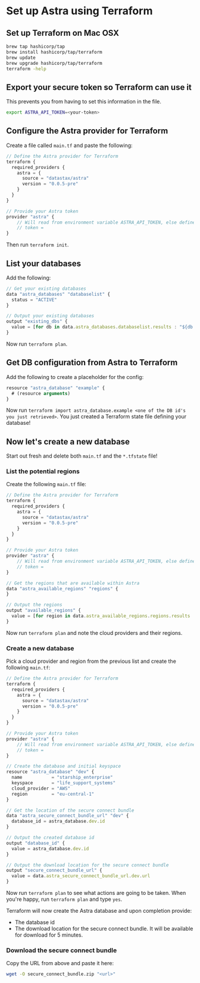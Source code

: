 # Set up Astra using Terraform
## Set up Terraform on Mac OSX
```sh
brew tap hashicorp/tap
brew install hashicorp/tap/terraform
brew update
brew upgrade hashicorp/tap/terraform
terraform -help
```
## Export your secure token so Terraform can use it
This prevents you from having to set this information in the file.
```sh
export ASTRA_API_TOKEN=<your-token>
```

## Configure the Astra provider for Terraform
Create a file called `main.tf` and paste the following:
```js
// Define the Astra provider for Terraform
terraform {
  required_providers {
    astra = {
      source = "datastax/astra"
      version = "0.0.5-pre"
    }
  }
}

// Provide your Astra token
provider "astra" {
    // Will read from environment variable ASTRA_API_TOKEN, else define as follows:
    // token =
}
```
Then run `terraform init`.

## List your databases
Add the following:
```js
// Get your existing databases
data "astra_databases" "databaselist" {
  status = "ACTIVE"
}

// Output your existing databases
output "existing_dbs" {
  value = [for db in data.astra_databases.databaselist.results : "${db.id}, ${db.name}"]
}
```
Now run `terraform plan`.

## Get DB configuration from Astra to Terraform
Add the following to create a placeholder for the config:
```js
resource "astra_database" "example" {
  # (resource arguments)
}
```
Now run `terraform import astra_database.example <one of the DB id's you just retrieved>`.
You just created a Terraform state file defining your database!

## Now let's create a new database
Start out fresh and delete both `main.tf` and the `*.tfstate` file!
### List the potential regions
Create the following `main.tf` file:
```js
// Define the Astra provider for Terraform
terraform {
  required_providers {
    astra = {
      source = "datastax/astra"
      version = "0.0.5-pre"
    }
  }
}

// Provide your Astra token
provider "astra" {
    // Will read from environment variable ASTRA_API_TOKEN, else define as follows:
    // token =
}

// Get the regions that are available within Astra
data "astra_available_regions" "regions" {
}

// Output the regions
output "available_regions" {
  value = [for region in data.astra_available_regions.regions.results : "${region.cloud_provider}, ${region.region}, ${region.tier}" if region.tier == "serverless"]
}
```
Now run `terraform plan` and note the cloud providers and their regions.
### Create a new database
Pick a cloud provider and region from the previous list and create the following `main.tf`:
```js
// Define the Astra provider for Terraform
terraform {
  required_providers {
    astra = {
      source = "datastax/astra"
      version = "0.0.5-pre"
    }
  }
}

// Provide your Astra token
provider "astra" {
    // Will read from environment variable ASTRA_API_TOKEN, else define as follows:
    // token =
}

// Create the database and initial keyspace
resource "astra_database" "dev" {
  name           = "starship_enterprise"
  keyspace       = "life_support_systems"
  cloud_provider = "AWS"
  region         = "eu-central-1"
}

// Get the location of the secure connect bundle
data "astra_secure_connect_bundle_url" "dev" {
  database_id = astra_database.dev.id
}

// Output the created database id
output "database_id" {
  value = astra_database.dev.id
}

// Output the download location for the secure connect bundle
output "secure_connect_bundle_url" {
  value = data.astra_secure_connect_bundle_url.dev.url
}
```
Now run `terraform plan` to see what actions are going to be taken. When you're happy, run `terraform plan` and type `yes`.

Terraform will now create the Astra database and upon completion provide:
- The database id
- The download location for the secure connect bundle. It will be available for download for 5 minutes.

### Download the secure connect bundle
Copy the URL from above and paste it here:
```sh
wget -O secure_connect_bundle.zip "<url>"
```